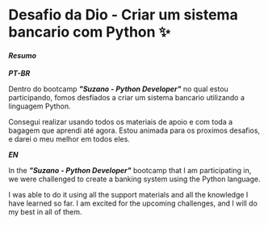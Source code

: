 # Desafio da Dio - Criar um sistema bancario com Python ✨

#### ***Resumo***

***PT-BR***

Dentro do bootcamp ***"Suzano - Python Developer"*** no qual estou participando, fomos desfiados a criar um sistema bancario utilizando a linguagem Python. 

Consegui realizar usando todos os materiais de apoio e com toda a bagagem que aprendi até agora. Estou animada para os proximos desafios, e darei o meu melhor em todos eles. 

***EN***

In the ***"Suzano - Python Developer"*** bootcamp that I am participating in, we were challenged to create a banking system using the Python language.

I was able to do it using all the support materials and all the knowledge I have learned so far. I am excited for the upcoming challenges, and I will do my best in all of them.


